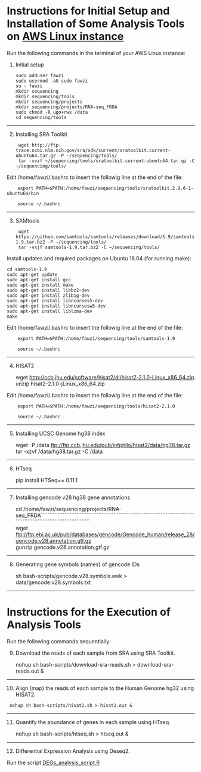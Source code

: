 # Instructions for Initial Setup and Installation of Some Analysis Tools on [AWS Linux instance](https://aws.amazon.com/amazon-linux-ami/)

Run the following commands in the terminal of your AWS Linux instance:

1.  Initial setup

        sudo adduser fawzi  
        sudo usermod -aG sudo fawzi  
        su - fawzi  
        mkdir sequencing  
        mkdir sequencing/tools  
        mkdir sequencing/projects  
        mkdir sequencing/projects/RNA-seq_FRDA  
        sudo chmod -R ugo+rwx /data 
        cd sequencing/tools
---

2. Installing SRA Toolkit

  
        wget http://ftp-trace.ncbi.nlm.nih.gov/sra/sdk/current/sratoolkit.current-ubuntu64.tar.gz -P ~/sequencing/tools/ 
        tar -xvzf ~/sequencing/tools/sratoolkit.current-ubuntu64.tar.gz -C ~/sequencing/tools/ 
  
  Edit /home/fawzi/.bashrc to insert the followig line at the end of the file:  
                           
        export PATH=$PATH:/home/fawzi/sequencing/tools/sratoolkit.2.9.6-1-ubuntu64/bin  
   
        source ~/.bashrc  
---

3. SAMtools

  
        wget https://github.com/samtools/samtools/releases/download/1.9/samtools-1.9.tar.bz2 -P ~/sequencing/tools/  
        tar -vxjf samtools-1.9.tar.bz2 -C ~/sequencing/tools/ 
    
  Install updates and required packages on Ubuntu 18.04 (for running make):  
    
    cd samtools-1.9  
    sudo apt-get update  
    sudo apt-get install gcc  
    sudo apt-get install make  
    sudo apt-get install libbz2-dev  
    sudo apt-get install zlib1g-dev  
    sudo apt-get install libncurses5-dev  
    sudo apt-get install libncursesw5-dev  
    sudo apt-get install liblzma-dev  
    make  
  
  Edit /home/fawzi/.bashrc to insert the followig line at the end of the file:  
    
        export PATH=$PATH:/home/fawzi/sequencing/tools/samtools-1.9  

        source ~/.bashrc  
---

4. HISAT2

    wget http://ccb.jhu.edu/software/hisat2/dl/hisat2-2.1.0-Linux_x86_64.zip  
    unzip hisat2-2.1.0-jLinux_x86_64.zip  
    
    
  Edit /home/fawzi/.bashrc to insert the followig line at the end of the file:  
    
        export PATH=$PATH:/home/fawzi/sequencing/tools/hisat2-2.1.0   
 
        source ~/.bashrc 
---

5. Installing UCSC Genome hg38 index

    wget -P /data ftp://ftp.ccb.jhu.edu/pub/infphilo/hisat2/data/hg38.tar.gz  
    tar -xzvf /data/hg38.tar.gz -C /data  
 ---
 
6. HTseq

      pip install HTSeq== 0.11.1
 ---
 
7. Installing gencode v28 hg38 gene annotations

    cd /home/fawzi/sequencing/projects/RNA-seq_FRDA```````````````````````````````````````````````````````````````````````````````````````````````````````````````````````````````````````  
    wget ftp://ftp.ebi.ac.uk/pub/databases/gencode/Gencode_human/release_28/gencode.v28.annotation.gtf.gz  
    gunzip gencode.v28.annotation.gtf.gz  
---

8. Generating gene symbols (names) of gencode IDs

    sh bash-scripts/gencode.v28.symbols.awk > data/gencode.v28.symbols.txt   
---

# Instructions for the Execution of Analysis Tools 

Run the following commands sequentially:

9. Download the reads of each sample from SRA using SRA Toolkit.

    nohup sh bash-scripts/download-sra-reads.sh > download-sra-reads.out &       
---

10.   Align (map) the reads of each sample to the Human Genome hg32 using HISAT2. 
                                                                     
     nohup sh bash-scripts/hisat2.sh > hisat2.out &
---

11. Quantify the abundance of genes in each sample using HTseq.
      
     nohup sh bash-scripts/htseq.sh > htseq.out &
 ---
 
12. Differential Expression Analysis using Deseq2.

Run the script [DEGs_analysis_script.R](DEGs_analysis_script.R)          
